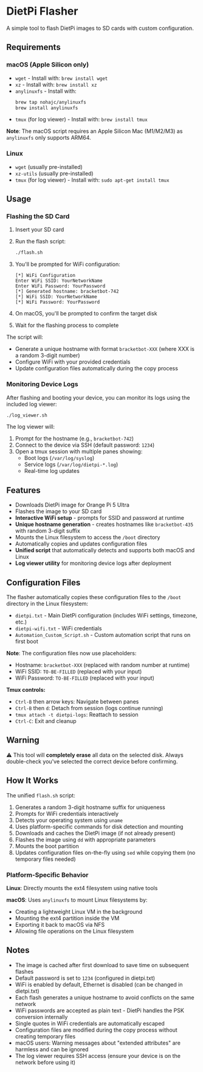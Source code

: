 # DietPi Flasher

A simple tool to flash DietPi images to SD cards with custom configuration.

## Requirements

### macOS (Apple Silicon only)
- `wget` - Install with: `brew install wget`
- `xz` - Install with: `brew install xz`
- `anylinuxfs` - Install with:
  ```bash
  brew tap nohajc/anylinuxfs
  brew install anylinuxfs
  ```
- `tmux` (for log viewer) - Install with: `brew install tmux`
  
**Note**: The macOS script requires an Apple Silicon Mac (M1/M2/M3) as `anylinuxfs` only supports ARM64.

### Linux
- `wget` (usually pre-installed)
- `xz-utils` (usually pre-installed)
- `tmux` (for log viewer) - Install with: `sudo apt-get install tmux`

## Usage

### Flashing the SD Card

1. Insert your SD card

2. Run the flash script:
   ```bash
   ./flash.sh
   ```

3. You'll be prompted for WiFi configuration:
   ```
   [*] WiFi Configuration
   Enter WiFi SSID: YourNetworkName
   Enter WiFi Password: YourPassword
   [*] Generated hostname: bracketbot-742
   [*] WiFi SSID: YourNetworkName
   [*] WiFi Password: YourPassword
   ```

4. On macOS, you'll be prompted to confirm the target disk

5. Wait for the flashing process to complete

The script will:
- Generate a unique hostname with format `bracketbot-XXX` (where XXX is a random 3-digit number)
- Configure WiFi with your provided credentials
- Update configuration files automatically during the copy process

### Monitoring Device Logs

After flashing and booting your device, you can monitor its logs using the included log viewer:

```bash
./log_viewer.sh
```

The log viewer will:
1. Prompt for the hostname (e.g., `bracketbot-742`)
2. Connect to the device via SSH (default password: `1234`)
3. Open a tmux session with multiple panes showing:
   - Boot logs (`/var/log/syslog`)
   - Service logs (`/var/log/dietpi-*.log`)
   - Real-time log updates

## Features

- Downloads DietPi image for Orange Pi 5 Ultra
- Flashes the image to your SD card
- **Interactive WiFi setup** - prompts for SSID and password at runtime
- **Unique hostname generation** - creates hostnames like `bracketbot-435` with random 3-digit suffix
- Mounts the Linux filesystem to access the `/boot` directory
- Automatically copies and updates configuration files
- **Unified script** that automatically detects and supports both macOS and Linux
- **Log viewer utility** for monitoring device logs after deployment

## Configuration Files

The flasher automatically copies these configuration files to the `/boot` directory in the Linux filesystem:

- `dietpi.txt` - Main DietPi configuration (includes WiFi settings, timezone, etc.)
- `dietpi-wifi.txt` - WiFi credentials  
- `Automation_Custom_Script.sh` - Custom automation script that runs on first boot

**Note**: The configuration files now use placeholders:
- Hostname: `bracketbot-XXX` (replaced with random number at runtime)
- WiFi SSID: `TO-BE-FILLED` (replaced with your input)
- WiFi Password: `TO-BE-FILLED` (replaced with your input)

**Tmux controls:**
- `Ctrl-B` then arrow keys: Navigate between panes
- `Ctrl-B` then `d`: Detach from session (logs continue running)
- `tmux attach -t dietpi-logs`: Reattach to session
- `Ctrl-C`: Exit and cleanup

## Warning

⚠️ This tool will **completely erase** all data on the selected disk. Always double-check you've selected the correct device before confirming.

## How It Works

The unified `flash.sh` script:
1. Generates a random 3-digit hostname suffix for uniqueness
2. Prompts for WiFi credentials interactively
3. Detects your operating system using `uname`
4. Uses platform-specific commands for disk detection and mounting
5. Downloads and caches the DietPi image (if not already present)
6. Flashes the image using `dd` with appropriate parameters
7. Mounts the boot partition
8. Updates configuration files on-the-fly using `sed` while copying them (no temporary files needed)

### Platform-Specific Behavior

**Linux**: Directly mounts the ext4 filesystem using native tools

**macOS**: Uses `anylinuxfs` to mount Linux filesystems by:
- Creating a lightweight Linux VM in the background
- Mounting the ext4 partition inside the VM
- Exporting it back to macOS via NFS
- Allowing file operations on the Linux filesystem

## Notes

- The image is cached after first download to save time on subsequent flashes
- Default password is set to `1234` (configured in dietpi.txt)
- WiFi is enabled by default, Ethernet is disabled (can be changed in dietpi.txt)
- Each flash generates a unique hostname to avoid conflicts on the same network
- WiFi passwords are accepted as plain text - DietPi handles the PSK conversion internally
- Single quotes in WiFi credentials are automatically escaped
- Configuration files are modified during the copy process without creating temporary files
- macOS users: Warning messages about "extended attributes" are harmless and can be ignored
- The log viewer requires SSH access (ensure your device is on the network before using it)

